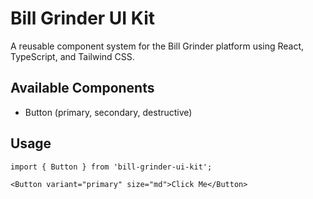 # Bill Grinder UI Kit

A reusable component system for the Bill Grinder platform using React, TypeScript, and Tailwind CSS.

## Available Components
- Button (primary, secondary, destructive)

## Usage
```tsx
import { Button } from 'bill-grinder-ui-kit';

<Button variant="primary" size="md">Click Me</Button>

